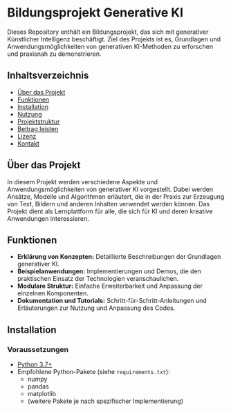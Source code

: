 # Bildungsprojekt Generative KI

Dieses Repository enthält ein Bildungsprojekt, das sich mit generativer Künstlicher Intelligenz beschäftigt. Ziel des Projekts ist es, Grundlagen und Anwendungsmöglichkeiten von generativen KI-Methoden zu erforschen und praxisnah zu demonstrieren.

## Inhaltsverzeichnis

- [Über das Projekt](#über-das-projekt)
- [Funktionen](#funktionen)
- [Installation](#installation)
- [Nutzung](#nutzung)
- [Projektstruktur](#projektstruktur)
- [Beitrag leisten](#beitrag-leisten)
- [Lizenz](#lizenz)
- [Kontakt](#kontakt)

## Über das Projekt

In diesem Projekt werden verschiedene Aspekte und Anwendungsmöglichkeiten von generativer KI vorgestellt. Dabei werden Ansätze, Modelle und Algorithmen erläutert, die in der Praxis zur Erzeugung von Text, Bildern und anderen Inhalten verwendet werden können. Das Projekt dient als Lernplattform für alle, die sich für KI und deren kreative Anwendungen interessieren.

## Funktionen

- **Erklärung von Konzepten:** Detaillierte Beschreibungen der Grundlagen generativer KI.
- **Beispielanwendungen:** Implementierungen und Demos, die den praktischen Einsatz der Technologien veranschaulichen.
- **Modulare Struktur:** Einfache Erweiterbarkeit und Anpassung der einzelnen Komponenten.
- **Dokumentation und Tutorials:** Schritt-für-Schritt-Anleitungen und Erläuterungen zur Nutzung und Anpassung des Codes.

## Installation

### Voraussetzungen

- [Python 3.7+](https://www.python.org/downloads/)
- Empfohlene Python-Pakete (siehe `requirements.txt`):
  - numpy
  - pandas
  - matplotlib
  - (weitere Pakete je nach spezifischer Implementierung)
